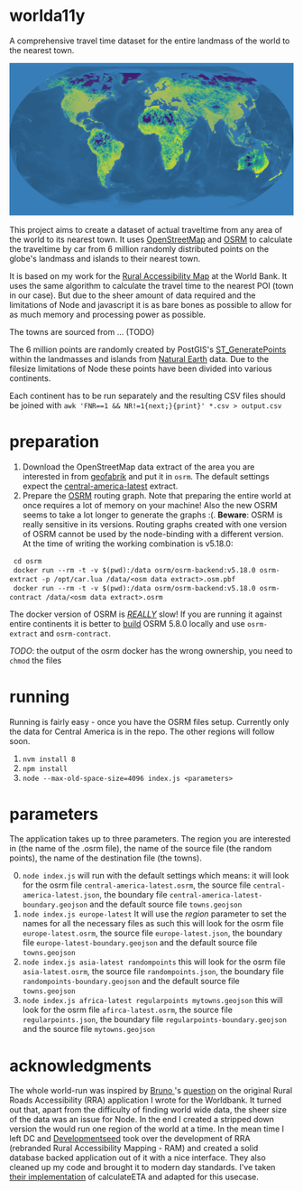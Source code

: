 # worlda11y
A comprehensive travel time dataset for the entire landmass of the world to the nearest town.

![All continents](https://raw.githubusercontent.com/stvno/worlda11y/master/results/world.png)

This project aims to create a dataset of actual traveltime from any area of the world to its nearest town. It uses
[OpenStreetMap](https://osm.org) and [OSRM](http://project-osrm.org/) to calculate the traveltime by car from
6 million randomly distributed points on the globe's landmass and islands to their nearest town.

It is based on my work for the [Rural Accessibility Map](https://github.com/WorldBank-Transport/ram) at the World Bank.
It uses the same algorithm to calculate the travel time to the nearest POI (town in our case). But due to the sheer amount
of data required and the limitations of Node and javascript it is as bare bones as possible to allow for as much memory
and processing power as possible.

The towns are sourced from ... (TODO)

The 6 million points are randomly created by PostGIS's
[ST_GeneratePoints](https://postgis.net/docs/ST_GeneratePoints.html) within the landmasses and islands from
[Natural Earth](https://www.naturalearthdata.com/) data. Due to the filesize limitations of Node these points have been
divided into various continents.

Each continent has to be run separately and the resulting CSV files should be joined with `awk 'FNR==1 && NR!=1{next;}{print}' *.csv > output.csv`

# preparation

1. Download the OpenStreetMap data extract of the area you are interested in from [geofabrik](http://download.geofabrik.de/) and put it in `osrm`. The default settings expect the [central-america-latest](http://download.geofabrik.de/central-america-latest.osm.pbf) extract.
2. Prepare the [OSRM](https://github.com/Project-OSRM/osrm-backend) routing graph. Note that preparing the entire world at once requires a lot of memory on your machine! Also the new OSRM seems to take a lot longer to generate the graphs :(.
**Beware**: OSRM is really sensitive in its versions. Routing graphs created with one version of OSRM cannot be used by the node-binding with a different version. At the time of writing the working combination is v5.18.0:
```
 cd osrm
 docker run --rm -t -v $(pwd):/data osrm/osrm-backend:v5.18.0 osrm-extract -p /opt/car.lua /data/<osm data extract>.osm.pbf
 docker run --rm -t -v $(pwd):/data osrm/osrm-backend:v5.18.0 osrm-contract /data/<osm data extract>.osrm
```
The docker version of OSRM is *[REALLY](https://github.com/Project-OSRM/osrm-backend/issues/4584)* slow! If you are running it against entire continents it is better to [build](https://github.com/Project-OSRM/osrm-backend) OSRM 5.8.0 locally and use `osrm-extract` and `osrm-contract`.

*TODO*: the output of the osrm docker has the wrong ownership, you need to `chmod` the files

# running

Running is fairly easy - once you have the OSRM files setup. Currently only the data for Central America is in the repo. The other regions will follow soon.
1. `nvm install 8`
2. `npm install`
3. `node --max-old-space-size=4096 index.js <parameters>`

# parameters
The application takes up to three parameters. The region you are interested in (the name of the .osrm file), the name of the source file (the random points), the name of the destination file (the towns).

 0. `node index.js` will run with the default settings which means: it will look for the osrm file `central-america-latest.osrm`, the source file `central-america-latest.json`, the boundary file `central-america-latest-boundary.geojson` and the default source file `towns.geojson`
 1. `node index.js europe-latest` It will use the *region* parameter to set the names for all the necessary files as such this will look for the osrm file `europe-latest.osrm`, the source file `europe-latest.json`, the boundary file `europe-latest-boundary.geojson` and the default source file `towns.geojson`
 2. `node index.js asia-latest randompoints` this will look for the osrm file `asia-latest.osrm`, the source file `randompoints.json`, the boundary file `randompoints-boundary.geojson` and the default source file `towns.geojson`
 3. `node index.js africa-latest regularpoints mytowns.geojson` this will look for the osrm file `afirca-latest.osrm`, the source file `regularpoints.json`, the boundary file `regularpoints-boundary.geojson` and the source file `mytowns.geojson`

# acknowledgments
The whole world-run was inspired by [Bruno ](https://github.com/brunosan)'s [question](https://github.com/WorldBank-Transport/ram-backend/issues/31) on the original Rural Roads Accessibility (RRA) application I wrote for the Worldbank. It turned out that, apart from the difficulty of finding world wide data, the sheer size of the data was an issue for Node. In the end I created a stripped down version the would run one region of the world at a time. In the mean time I left DC and [Developmentseed](https://developmentseed.org/) took over the development of RRA (rebranded Rural Accessibility Mapping - RAM) and created a solid database backed application out of it with a nice interface. They also cleaned up my code and brought it to modern day standards. I've taken [their implementation](https://github.com/WorldBank-Transport/ram-datapipeline) of calculateETA and adapted for this usecase.
